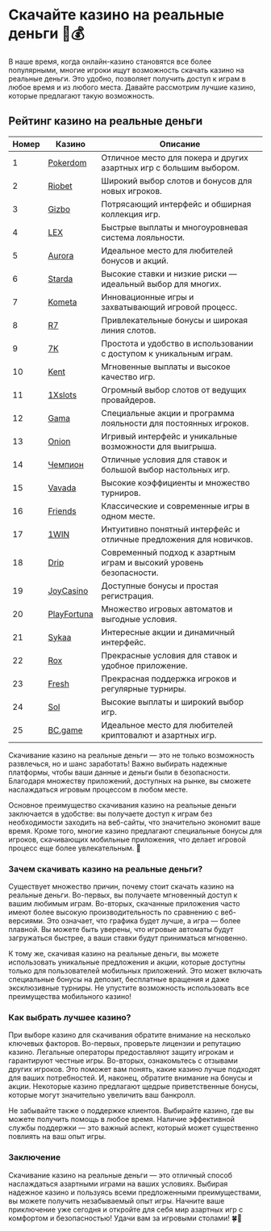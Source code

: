 # Скачайте казино на реальные деньги 🎰💰

В наше время, когда онлайн-казино становятся все более популярными, многие игроки ищут возможность скачать казино на реальные деньги. Это удобно, позволяет получить доступ к играм в любое время и из любого места. Давайте рассмотрим лучшие казино, которые предлагают такую возможность.

## Рейтинг казино на реальные деньги

| Номер | Казино | Описание |
|-------|--------|----------|
| 1 | [Pokerdom](https://brandplay.link/4k77v2yx) | Отличное место для покера и других азартных игр с большим выбором. |
| 2 | [Riobet](https://brandplay.link/7xBLTPyj) | Широкий выбор слотов и бонусов для новых игроков. |
| 3 | [Gizbo](https://brandplay.link/bprXw4YV) | Потрясающий интерфейс и обширная коллекция игр. |
| 4 | [LEX](https://brandplay.link/zW4hdDFV) | Быстрые выплаты и многоуровневая система лояльности. |
| 5 | [Aurora](https://10trafic-stat2.com/click/668546556bcc6313411604bd/6766/13032/subaccount) | Идеальное место для любителей бонусов и акций. |
| 6 | [Starda](https://brandplay.link/fB7xwRFL) | Высокие ставки и низкие риски — идеальный выбор для многих. |
| 7 | [Kometa](https://brandplay.link/8ZymQJV8) | Инновационные игры и захватывающий игровой процесс. |
| 8 | [R7](https://brandplay.link/bMd3Yjsw) | Привлекательные бонусы и широкая линия слотов. |
| 9 | [7K](https://brandplay.link/BvQyFShp) | Простота и удобство в использовании с доступом к уникальным играм. |
| 10 | [Kent](https://brandplay.link/Fv2WP3js) | Мгновенные выплаты и высокое качество игр. |
| 11 | [1Xslots](https://brandplay.link/hSB1khtr) | Огромный выбор слотов от ведущих провайдеров. |
| 12 | [Gama](https://brandplay.link/j6NMKsDz) | Специальные акции и программа лояльности для постоянных игроков. |
| 13 | [Onion](https://brandplay.link/zBGRVpQ9) | Игривый интерфейс и уникальные возможности для выигрыша. |
| 14 | [Чемпион](https://temon-gter.cfd/go/lRq?p80412p304504pcc44t17455) | Отличные условия для ставок и большой выбор настольных игр. |
| 15 | [Vavada](https://vavadapartner.pro/?promo=ea5c9275-6854-4505-94fc-95ab18221945-linkb2) | Высокие коэффициенты и множество турниров. |
| 16 | [Friends](https://gofriends.vc/linkb2) | Классические и современные игры в одном месте. |
| 17 | [1WIN](https://brandplay.link/smXVpBbG) | Интуитивно понятный интерфейс и отличные предложения для новичков. |
| 18 | [Drip](https://drp-ircp01.com/c07e6a3db) | Современный подход к азартным играм и высокий уровень безопасности. |
| 19 | [JoyCasino](https://rpc30.call2me.pro/?/ru/registration?apkpop=0&partner=p24970p3291217pc98f) | Доступные бонусы и простая регистрация. |
| 20 | [PlayFortuna](https://fortunapromo.net/alt/playfortuna/registration?0dc4a9362a71feb7e3f165fb8e766f70) | Множество игровых автоматов и выгодные условия. |
| 21 | [Sykaa](https://s-two-way.com/?source=linkb2&pid=30697) | Интересные акции и динамичный интерфейс. |
| 22 | [Rox](https://rox-pvwfpjgcxe.com/cb1ee18a5) | Прекрасные условия для ставок и удобное приложение. |
| 23 | [Fresh](https://fresh-eumwkxwao.com/c3f7b485d) | Прекрасная поддержка игроков и регулярные турниры. |
| 24 | [Sol](https://sol-mmtdzfbaco.com/cb2415bca) | Высокие выплаты и широкий выбор игр. |
| 25 | [BC.game](https://partnerbcgame.com/dcc53d441) | Идеальное место для любителей криптовалют и азартных игр. |

Скачивание казино на реальные деньги — это не только возможность развлечься, но и шанс заработать! Важно выбирать надежные платформы, чтобы ваши данные и деньги были в безопасности. Благодаря множеству приложений, доступных на рынке, вы сможете наслаждаться игровым процессом в любом месте.

Основное преимущество скачивания казино на реальные деньги заключается в удобстве: вы получаете доступ к играм без необходимости заходить на веб-сайты, что значительно экономит ваше время. Кроме того, многие казино предлагают специальные бонусы для игроков, скачивающих мобильные приложения, что делает игровой процесс еще более увлекательным. 🎉

### Зачем скачивать казино на реальные деньги?

Существует множество причин, почему стоит скачать казино на реальные деньги. Во-первых, вы получаете мгновенный доступ к вашим любимым играм. Во-вторых, скачанные приложения часто имеют более высокую производительность по сравнению с веб-версиями. Это означает, что графика будет лучше, а игра — более плавной. Вы можете быть уверены, что игровые автоматы будут загружаться быстрее, а ваши ставки будут приниматься мгновенно.

К тому же, скачивая казино на реальные деньги, вы можете использовать уникальные предложения и акции, которые доступны только для пользователей мобильных приложений. Это может включать специальные бонусы на депозит, бесплатные вращения и даже эксклюзивные турниры. Не упустите возможность использовать все преимущества мобильного казино!

### Как выбрать лучшее казино?

При выборе казино для скачивания обратите внимание на несколько ключевых факторов. Во-первых, проверьте лицензии и репутацию казино. Легальные операторы предоставляют защиту игрокам и гарантируют честные игры. Во-вторых, ознакомьтесь с отзывами других игроков. Это поможет вам понять, какие казино лучше подходят для ваших потребностей. И, наконец, обратите внимание на бонусы и акции. Некоторые казино предлагают щедрые приветственные бонусы, которые могут значительно увеличить ваш банкролл.

Не забывайте также о поддержке клиентов. Выбирайте казино, где вы можете получить помощь в любое время. Наличие эффективной службы поддержки — это важный аспект, который может существенно повлиять на ваш опыт игры.

### Заключение

Скачивание казино на реальные деньги — это отличный способ наслаждаться азартными играми на ваших условиях. Выбирая надежное казино и пользуясь всеми предложенными преимуществами, вы можете получить незабываемый опыт игры. Начните ваше приключение уже сегодня и откройте для себя мир азартных игр с комфортом и безопасностью! Удачи вам за игровыми столами! 🍀💸
